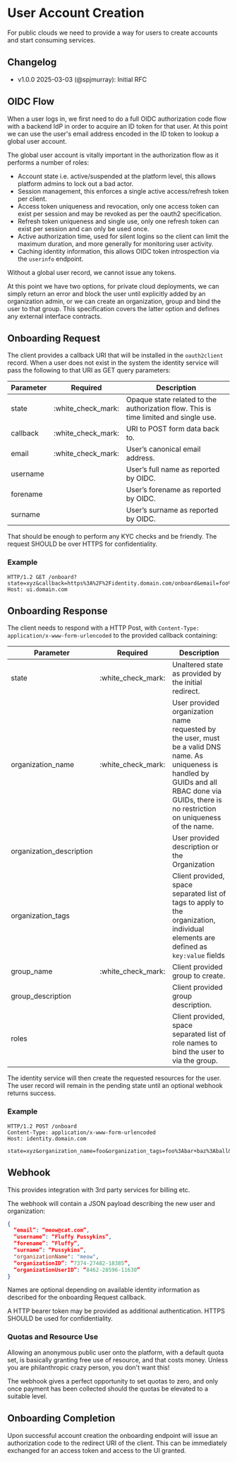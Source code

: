 # User Account Creation

For public clouds we need to provide a way for users to create accounts and start consuming services.

## Changelog

- v1.0.0 2025-03-03 (@spjmurray): Initial RFC

## OIDC Flow

When a user logs in, we first need to do a full OIDC authorization code flow with a backend IdP in order to acquire an ID token for that user.
At this point we can use the user's email address encoded in the ID token to lookup a global user account.

The global user account is vitally important in the authorization flow as it performs a number of roles:

* Account state i.e. active/suspended at the platform level, this allows platform admins to lock out a bad actor.
* Session management, this enforces a single active access/refresh token per client.
* Access token uniqueness and revocation, only one access token can exist per session and may be revoked as per the oauth2 specification.
* Refresh token uniqueness and single use, only one refresh token can exist per session and can only be used once.
* Active authorization time, used for silent logins so the client can limit the maximum duration, and more generally for monitoring user activity.
* Caching identity information, this allows OIDC token introspection via the `userinfo` endpoint.

Without a global user record, we cannot issue any tokens.

At this point we have two options, for private cloud deployments, we can simply return an error and block the user until explicitly added by an organization admin, or we can create an organization, group and bind the user to that group.
This specification covers the latter option and defines any external interface contracts.

## Onboarding Request

The client provides a callback URI that will be installed in the `oauth2client` record.
When a user does not exist in the system the identity service will pass the following to that URI as GET query parameters:

| Parameter | Required | Description |
|---|---|---|
| state | :white\_check\_mark: | Opaque state related to the authorization flow. This is time limited and single use. |
| callback | :white\_check\_mark: | URI to POST form data back to. |
| email | :white\_check\_mark: | User’s canonical email address.  |
| username | | User’s full name as reported by OIDC. |
| forename | | User’s forename as reported by OIDC. |
| surname | | User’s surname as reported by OIDC. |

That should be enough to perform any KYC checks and be friendly. The request SHOULD be over HTTPS for confidentiality. 

### Example

```
HTTP/1.2 GET /onboard?state=xyz&callback=https%3A%2F%2Fidentity.domain.com/onboard&email=foo%40bar.com&username=foo
Host: ui.domain.com
```

## Onboarding Response

The client needs to respond with a HTTP Post, with `Content-Type: application/x-www-form-urlencoded` to the provided callback containing:

| Parameter | Required | Description |
|---|---|---|
| state | :white\_check\_mark: | Unaltered state as provided by the initial redirect. |
| organization\_name | :white\_check\_mark: | User provided organization name requested by the user, must be a valid DNS name. As uniqueness is handled by GUIDs and all RBAC done via GUIDs, there is no restriction on uniqueness of the name. |
| organization\_description | | User provided description or the Organization |
| organization\_tags | | Client provided, space separated list of tags to apply to the organization, individual elements are defined as `key:value` fields |
| group\_name | :white\_check\_mark: | Client provided group to create. |
| group\_description | | Client provided group description. |
| roles | | Client provided, space separated list of role names to bind the user to via the group. |

The identity service will then create the requested resources for the user.
The user record will remain in the pending state until an optional webhook returns success. 

### Example

```
HTTP/1.2 POST /onboard
Content-Type: application/x-www-form-urlencoded
Host: identity.domain.com

state=xyz&organization_name=foo&organization_tags=foo%3Abar+baz%3Aball&group_name=foo&roles=administrator
```

## Webhook

This provides integration with 3rd party services for billing etc. 

The webhook will contain a JSON payload describing the new user and organization:

```json
{
  “email”: “meow@cat.com”,
  “username”: “Fluffy Pussykins”, 
  “forename”: “Fluffy”, 
  “surname”: “Pussykins”, 
  "organizationName": "meow",
  “organizationID”: “7374-27482-18385”,
  “organizationUserID”: “8462-28596-11630”
}
```

Names are optional depending on available identity information as described for the onboarding Request callback. 

A HTTP bearer token may be provided as additional authentication.
HTTPS SHOULD be used for confidentiality. 

### Quotas and Resource Use

Allowing an anonymous public user onto the platform, with a default quota set, is basically granting free use of resource, and that costs money.
Unless you are philanthropic crazy person, you don't want this!

The webhook gives a perfect opportunity to set quotas to zero, and only once payment has been collected should the quotas be elevated to a suitable level.

## Onboarding Completion

Upon successful account creation the onboarding endpoint will issue an authorization code to the redirect URI of the client.
This can be immediately exchanged for an access token and access to the UI granted.
